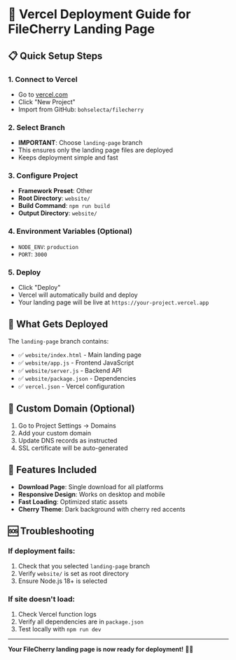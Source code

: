 # 🚀 Vercel Deployment Guide for FileCherry Landing Page

## 📋 Quick Setup Steps

### 1. **Connect to Vercel**
- Go to [vercel.com](https://vercel.com)
- Click "New Project"
- Import from GitHub: `bohselecta/filecherry`

### 2. **Select Branch**
- **IMPORTANT**: Choose `landing-page` branch
- This ensures only the landing page files are deployed
- Keeps deployment simple and fast

### 3. **Configure Project**
- **Framework Preset**: Other
- **Root Directory**: `website/`
- **Build Command**: `npm run build`
- **Output Directory**: `website/`

### 4. **Environment Variables** (Optional)
- `NODE_ENV`: `production`
- `PORT`: `3000`

### 5. **Deploy**
- Click "Deploy"
- Vercel will automatically build and deploy
- Your landing page will be live at `https://your-project.vercel.app`

## 🎯 What Gets Deployed

The `landing-page` branch contains:
- ✅ `website/index.html` - Main landing page
- ✅ `website/app.js` - Frontend JavaScript
- ✅ `website/server.js` - Backend API
- ✅ `website/package.json` - Dependencies
- ✅ `vercel.json` - Vercel configuration

## 🔧 Custom Domain (Optional)

1. Go to Project Settings → Domains
2. Add your custom domain
3. Update DNS records as instructed
4. SSL certificate will be auto-generated

## 📱 Features Included

- **Download Page**: Single download for all platforms
- **Responsive Design**: Works on desktop and mobile
- **Fast Loading**: Optimized static assets
- **Cherry Theme**: Dark background with cherry red accents

## 🆘 Troubleshooting

### If deployment fails:
1. Check that you selected `landing-page` branch
2. Verify `website/` is set as root directory
3. Ensure Node.js 18+ is selected

### If site doesn't load:
1. Check Vercel function logs
2. Verify all dependencies are in `package.json`
3. Test locally with `npm run dev`

---

**Your FileCherry landing page is now ready for deployment!** 🍒✨
